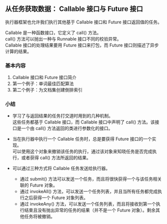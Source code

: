 ## 从任务获取数据： Callable 接口与 Future 接口
执行器框架也允许我们执行其他基于 Callable 接口和 Future 接口返回值的任务。   

Callable 是一种函数接口，它定义了 call() 方法。   
call() 方法可以抛出一种与 Runnable 接口不同的校验异常。   
Callable 接口的处理结果要用 Future 接口来打包，而 Future 接口则描述了异步计算的结果。

### 基本内容
1.	Callable 接口和 Future 接口简介
2.	第一个例子：单词最佳匹配算法
3.	第二个例子：为文档集创建倒排索引

### 小结
-	学习了与返回结果的任务打交道时用到的几种机制。  
这些任务都基于 Callable 接口，而 Callable 接口中声明了 call() 方法。该接口是一个由 call() 方法返回的类进行参数化的接口。  

-	当在执行器中执行一个 Callable 任务时，总是要获得 Future 接口的一个实现。  
可以使用这个对象来撤销该任务的执行，通过该对象来知晓任务是否完成执行，或者获得 call() 方法所返回的结果。
-	可以通过三种方式将 Callable 任务发送给执行器。  
	-	通过 submit() 方法可以发送一个任务，而且将很快获得一个与该任务相关联的 Future 对象。  
	-	通过 invokeAll() 方法，可以发送一个任务列表，并且当所有任务都完成执行之后获得一个 Future 对象列表。  
	-	通过 invokeAny() 方法，可以发送一个任务列表，而且将接收到第一个执行结束且没有抛出异常的任务的结果（并不是一个 Future 对象）。剩余其他任务将被撤销。  